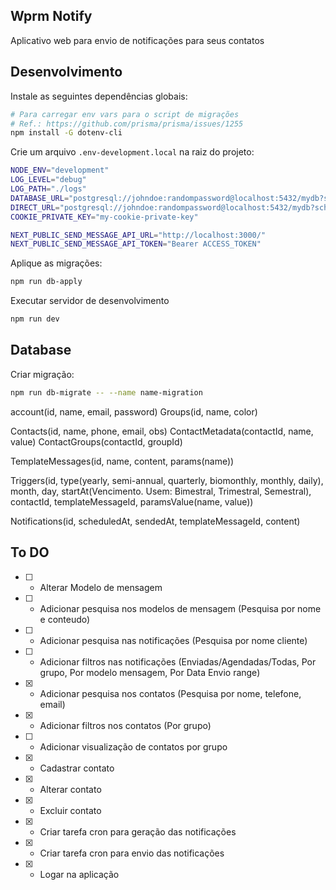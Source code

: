 ## Wprm Notify

Aplicativo web para envio de notificações para seus contatos

## Desenvolvimento

Instale as seguintes dependências globais:

```sh
# Para carregar env vars para o script de migrações
# Ref.: https://github.com/prisma/prisma/issues/1255
npm install -G dotenv-cli
```

Crie um arquivo `.env-development.local` na raiz do projeto:

```sh
NODE_ENV="development"
LOG_LEVEL="debug"
LOG_PATH="./logs"
DATABASE_URL="postgresql://johndoe:randompassword@localhost:5432/mydb?schema=public"
DIRECT_URL="postgresql://johndoe:randompassword@localhost:5432/mydb?schema=public"
COOKIE_PRIVATE_KEY="my-cookie-private-key"

NEXT_PUBLIC_SEND_MESSAGE_API_URL="http://localhost:3000/"
NEXT_PUBLIC_SEND_MESSAGE_API_TOKEN="Bearer ACCESS_TOKEN"
```

Aplique as migrações:

```sh
npm run db-apply
```

Executar servidor de desenvolvimento

```bash
npm run dev
```

## Database

Criar migração:

```sh
npm run db-migrate -- --name name-migration
```

account(id, name, email, password)
Groups(id, name, color)

Contacts(id, name, phone, email, obs)
ContactMetadata(contactId, name, value)
ContactGroups(contactId, groupId)

TemplateMessages(id, name, content, params(name))

Triggers(id, type(yearly, semi-annual, quarterly, biomonthly, monthly, daily), month, day, startAt(Vencimento. Usem: Bimestral, Trimestral, Semestral), contactId, templateMessageId, paramsValue(name, value))

Notifications(id, scheduledAt, sendedAt, templateMessageId, content)

## To DO

- [ ] - Alterar Modelo de mensagem
- [ ] - Adicionar pesquisa nos modelos de mensagem (Pesquisa por nome e conteudo)
- [ ] - Adicionar pesquisa nas notificações (Pesquisa por nome cliente)
- [ ] - Adicionar filtros nas notificações (Enviadas/Agendadas/Todas, Por grupo, Por modelo mensagem, Por Data Envio range)
- [x] - Adicionar pesquisa nos contatos (Pesquisa por nome, telefone, email)
- [x] - Adicionar filtros nos contatos (Por grupo)
- [ ] - Adicionar visualização de contatos por grupo
- [x] - Cadastrar contato
- [x] - Alterar contato
- [x] - Excluir contato
- [x] - Criar tarefa cron para geração das notificações
- [x] - Criar tarefa cron para envio das notificações
- [x] - Logar na aplicação